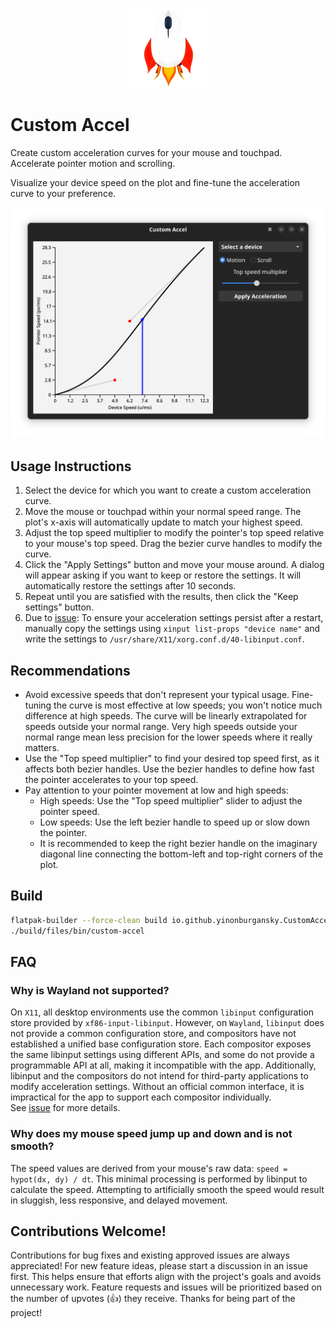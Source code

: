 <p align="center">
  <img alt="icon" width="128" height="128" src="./data/icons/hicolor/scalable/apps/io.github.yinonburgansky.CustomAccel.png">
</p>

# Custom Accel

Create custom acceleration curves for your mouse and touchpad.
Accelerate pointer motion and scrolling.

Visualize your device speed on the plot and fine-tune the acceleration curve to your preference.

![screenshot](./screenshot.png)

## Usage Instructions

1. Select the device for which you want to create a custom acceleration curve.
2. Move the mouse or touchpad within your normal speed range. The plot's x-axis will automatically update to match your highest speed.
3. Adjust the top speed multiplier to modify the pointer's top speed relative to your mouse's top speed. Drag the bezier curve handles to modify the curve.
4. Click the "Apply Settings" button and move your mouse around. A dialog will appear asking if you want to keep or restore the settings. It will automatically restore the settings after 10 seconds.
5. Repeat until you are satisfied with the results, then click the "Keep settings" button.
6. Due to [issue](https://github.com/yinonburgansky/custom-accel/issues/2): To ensure your acceleration settings persist after a restart, manually copy the settings using `xinput list-props "device name"` and write the settings to `/usr/share/X11/xorg.conf.d/40-libinput.conf`.

## Recommendations

- Avoid excessive speeds that don't represent your typical usage. Fine-tuning the curve is most effective at low speeds; you won't notice much difference at high speeds. The curve will be linearly extrapolated for speeds outside your normal range. Very high speeds outside your normal range mean less precision for the lower speeds where it really matters.
- Use the "Top speed multiplier" to find your desired top speed first, as it affects both bezier handles. Use the bezier handles to define how fast the pointer accelerates to your top speed.
- Pay attention to your pointer movement at low and high speeds:
    - High speeds: Use the "Top speed multiplier" slider to adjust the pointer speed.
    - Low speeds: Use the left bezier handle to speed up or slow down the pointer.
    - It is recommended to keep the right bezier handle on the imaginary diagonal line connecting the bottom-left and top-right corners of the plot.

## Build

```bash
flatpak-builder --force-clean build io.github.yinonburgansky.CustomAccel.json
./build/files/bin/custom-accel
```

## FAQ

### Why is Wayland not supported?

On `X11`, all desktop environments use the common `libinput` configuration store provided by `xf86-input-libinput`. However, on `Wayland`, `libinput` does not provide a common configuration store, and compositors have not established a unified base configuration store. Each compositor exposes the same libinput settings using different APIs, and some do not provide a programmable API at all, making it incompatible with the app. Additionally, libinput and the compositors do not intend for third-party applications to modify acceleration settings. Without an official common interface, it is impractical for the app to support each compositor individually.  
See [issue](https://github.com/yinonburgansky/custom-accel/issues/1) for more details.

### Why does my mouse speed jump up and down and is not smooth?

The speed values are derived from your mouse's raw data: `speed = hypot(dx, dy) / dt`. This minimal processing is performed by libinput to calculate the speed. Attempting to artificially smooth the speed would result in sluggish, less responsive, and delayed movement.

## Contributions Welcome!

Contributions for bug fixes and existing approved issues are always appreciated! For new feature ideas, please start a discussion in an issue first. This helps ensure that efforts align with the project's goals and avoids unnecessary work. Feature requests and issues will be prioritized based on the number of upvotes (👍) they receive. Thanks for being part of the project!
